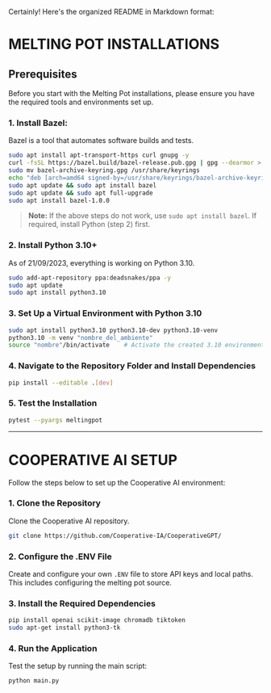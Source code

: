 Certainly! Here's the organized README in Markdown format:

# MELTING POT INSTALLATIONS

## Prerequisites

Before you start with the Melting Pot installations, please ensure you have the required tools and environments set up.

### 1. **Install Bazel:**

Bazel is a tool that automates software builds and tests.

```bash
sudo apt install apt-transport-https curl gnupg -y
curl -fsSL https://bazel.build/bazel-release.pub.gpg | gpg --dearmor > bazel-archive-keyring.gpg
sudo mv bazel-archive-keyring.gpg /usr/share/keyrings
echo "deb [arch=amd64 signed-by=/usr/share/keyrings/bazel-archive-keyring.gpg] https://storage.googleapis.com/bazel-apt stable jdk1.8" | sudo tee /etc/apt/sources.list.d/bazel.list
sudo apt update && sudo apt install bazel
sudo apt update && sudo apt full-upgrade
sudo apt install bazel-1.0.0
```

> **Note:** If the above steps do not work, use `sudo apt install bazel`. If required, install Python (step 2) first.

### 2. **Install Python 3.10+**

As of 21/09/2023, everything is working on Python 3.10.

```bash
sudo add-apt-repository ppa:deadsnakes/ppa -y
sudo apt update
sudo apt install python3.10
```

### 3. **Set Up a Virtual Environment with Python 3.10**

```bash
sudo apt install python3.10 python3.10-dev python3.10-venv
python3.10 -m venv "nombre_del_ambiente"
source "nombre"/bin/activate    # Activate the created 3.10 environment
```

### 4. **Navigate to the Repository Folder and Install Dependencies**

```bash
pip install --editable .[dev]
```

### 5. **Test the Installation**

```bash
pytest --pyargs meltingpot
```

---

# COOPERATIVE AI SETUP

Follow the steps below to set up the Cooperative AI environment:

### 1. **Clone the Repository**

Clone the Cooperative AI repository.

```bash
git clone https://github.com/Cooperative-IA/CooperativeGPT/
```

### 2. **Configure the .ENV File**

Create and configure your own `.ENV` file to store API keys and local paths. This includes configuring the melting pot source.

### 3. **Install the Required Dependencies**

```bash
pip install openai scikit-image chromadb tiktoken
sudo apt-get install python3-tk
```

### 4. **Run the Application**

Test the setup by running the main script:

```bash
python main.py
```



